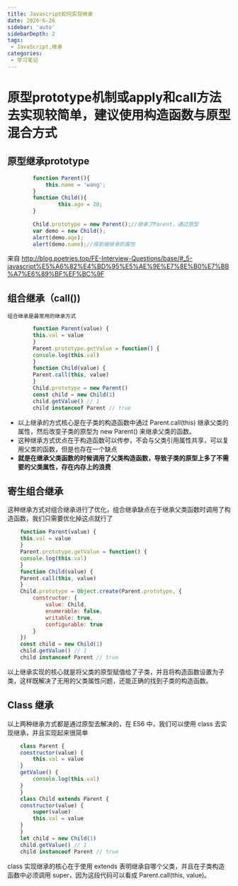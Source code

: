 ```yaml
---
title: Javascript如何实现继承
date: 2020-6-26
sidebar: 'auto'
sidebarDepth: 2
tags:
 - JavaScript,继承
categories:
 - 学习笔记
---
```



# 原型prototype机制或apply和call方法去实现较简单，建议使用构造函数与原型混合方式 
## 原型继承prototype
```js
        function Parent(){
            this.name = 'wang';
        }
        function Child(){
                this.age = 28;
        }
            
        Child.prototype = new Parent();//继承了Parent，通过原型
        var demo = new Child();
        alert(demo.age);
        alert(demo.name);//得到被继承的属性
```
来自 <http://blog.poetries.top/FE-Interview-Questions/base/#_5-javascript%E5%A6%82%E4%BD%95%E5%AE%9E%E7%8E%B0%E7%BB%A7%E6%89%BF%EF%BC%9F> 


## 组合继承（call()) 
    组合继承是最常用的继承方式
```js
        function Parent(value) {
        this.val = value
        }
        Parent.prototype.getValue = function() {
        console.log(this.val)
        }
        function Child(value) {
        Parent.call(this, value)
        }
        Child.prototype = new Parent()
        const child = new Child(1)
        child.getValue() // 1
        child instanceof Parent // true
```    
- 以上继承的方式核心是在子类的构造函数中通过 Parent.call(this) 继承父类的属性，然后改变子类的原型为 new Parent() 来继承父类的函数。
- 这种继承方式优点在于构造函数可以传参，不会与父类引用属性共享，可以复用父类的函数，但是也存在一个缺点
- **就是在继承父类函数的时候调用了父类构造函数，导致子类的原型上多了不需要的父类属性，存在内存上的浪费**







## 寄生组合继承
这种继承方式对组合继承进行了优化，组合继承缺点在于继承父类函数时调用了构造函数，我们只需要优化掉这点就行了

```js
    function Parent(value) {
    this.val = value
    }
    Parent.prototype.getValue = function() {
    console.log(this.val)
    }
    function Child(value) {
    Parent.call(this, value)
    }
    Child.prototype = Object.create(Parent.prototype, {
		constructor: {
			value: Child,
			enumerable: false,
			writable: true,
			configurable: true
		}
    })
    const child = new Child(1)
    child.getValue() // 1
    child instanceof Parent // true
```
以上继承实现的核心就是将父类的原型赋值给了子类，并且将构造函数设置为子类，这样既解决了无用的父类属性问题，还能正确的找到子类的构造函数。






## Class 继承
 以上两种继承方式都是通过原型去解决的，在 ES6 中，我们可以使用 class 去实现继承，并且实现起来很简单
```js
    class Parent {
    constructor(value) {
        this.val = value
    }
    getValue() {
        console.log(this.val)
    }
    }
    class Child extends Parent {
    constructor(value) {
        super(value)
        this.val = value
    }
    }
    let child = new Child(1)
    child.getValue() // 1
    child instanceof Parent // true
```
class 实现继承的核心在于使用 extends 表明继承自哪个父类，并且在子类构造函数中必须调用 super，因为这段代码可以看成 Parent.call(this, value)。

